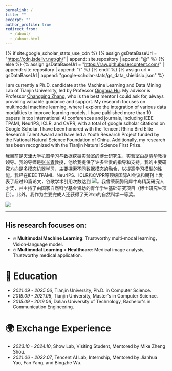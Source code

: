 ```yaml
---
permalink: /
title: ""
excerpt: ""
author_profile: true
redirect_from: 
  - /about/
  - /about.html
---
```


{% if site.google_scholar_stats_use_cdn %}
{% assign gsDataBaseUrl = "https://cdn.jsdelivr.net/gh/" | append: site.repository | append: "@" %}
{% else %}
{% assign gsDataBaseUrl = "https://raw.githubusercontent.com/" | append: site.repository | append: "/" %}
{% endif %}
{% assign url = gsDataBaseUrl | append: "google-scholar-stats/gs_data_shieldsio.json" %}

<span class='anchor' id='about-me'></span>

I am currently a Ph.D. candidate at the Machine Learning and Data Mining Lab of Tianjin University, led by Professor [Qinghua Hu](https://cic.tju.edu.cn/faculty/huqinghua/index.html). My advisor is Professor [Changqing Zhang](https://cic.tju.edu.cn/faculty/zhangchangqing/research.html), who is the best mentor I could ask for, always providing valuable guidance and support. My research focuses on multimodal machine learning, where I explore the integration of various data modalities to improve learning models. I have published more than 10 papers in top international AI conferences and journals, including IEEE TPAMI, NeurIPS, ICLR, and CVPR, with a total of <a href='https://scholar.google.com/citations?user=DhtAFkwAAAAJ'></a>  google scholar citations on Google Scholar. I have been honored with the Tencent Rhino Bird Elite Research Talent Award and have led a Youth Research Project funded by the National Natural Science Foundation of China. Additionally, my research has been recognized with the Tianjin Natural Science First Prize.

我目前是天津大学机器学习与数据挖掘实验室的博士研究生，实验室由[胡清华](https://cic.tju.edu.cn/faculty/huqinghua/index.html)教授领导。我的导师是[张长青](https://cic.tju.edu.cn/faculty/zhangchangqing/research.html)教授，他给我提供了许多宝贵的指导和支持。我的主要研究方向是多模态机器学习，主要探索不同数据模态的融合，以提高学习模型的性能。我经在IEEE TPAMI、NeurIPS、ICLR和CVPR等顶级国际AI会议和期刊上发表了超过10篇论文，谷歌学术引用次数达到 <a href='https://scholar.google.com/citations?user=F2BBkQEAAAAJ'><img src="https://img.shields.io/endpoint?url={{ url | url_encode }}&logo=Google%20Scholar&labelColor=f6f6f6&color=9cf&style=flat&label=citations"></a>。我曾荣获腾讯犀牛鸟精英研究人才奖，并主持了由国家自然科学基金资助的青年学生基础研究项目（博士研究生项目）。此外，我作为主要完成人还获得了天津市的自然科学一等奖。

<a href='https://scholar.google.com/citations?user=F2BBkQEAAAAJ'><img src="https://img.shields.io/endpoint?url={{ url | url_encode }}&logo=Google%20Scholar&labelColor=f6f6f6&color=9cf&style=flat&label=citations"></a>

****
## His research focuses on: 
* 🔥 **Multimodal Machine Learning**: Trustworthy multi-modal learning，Vision-language model.
* 🔥 **Multimodal Learning + Healthcare**:  Medical image analysis, Trustworthy medical application.


# 📖 Education
- *2021.09 - 2025.06*, Tianjin University, Ph.D. in Computer Science.
- *2019.09 - 2021.06*, Tianjin University, Master's in Computer Science.
- *2015.09 - 2019.06*, Dalian University of Technology, Bachelor's in Communication Engineering.

# 🌍 Exchange Experience
- *2023.10 - 2024.10*, Show Lab, Visiting Student, Mentored by Mike Zheng Shou.
- *2021.06 - 2022.07*, Tencent AI Lab, Internship, Mentored by Jianhua Yao, Fan Yang, and Bingzhe Wu.
